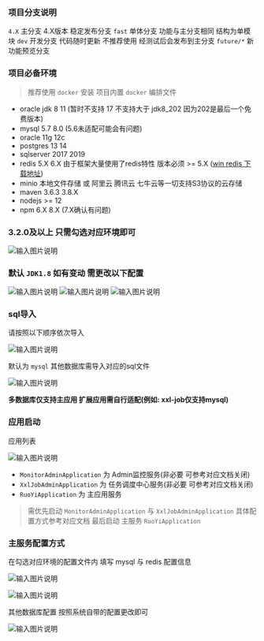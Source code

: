 ### 项目分支说明
`4.X` 主分支 4.X版本 稳定发布分支
`fast` 单体分支 功能与主分支相同 结构为单模块
`dev` 开发分支 代码随时更新 不推荐使用 经测试后会发布到主分支
`future/*` 新功能预览分支

### 项目必备环境
> 推荐使用 `docker` 安装 项目内置 `docker` 编排文件
* oracle jdk 8 11 (暂时不支持 17 不支持大于 jdk8_202 因为202是最后一个免费版本)
* mysql 5.7 8.0 (5.6未适配可能会有问题)
* oracle 11g 12c
* postgres 13 14
* sqlserver 2017 2019
* redis 5.X 6.X 由于框架大量使用了redis特性 版本必须 >= 5.X ([win redis 下载地址](https://github.com/tporadowski/redis))
* minio 本地文件存储 或 阿里云 腾讯云 七牛云等一切支持S3协议的云存储
* maven 3.6.3 3.8.X
* nodejs >= 12
* npm 6.X 8.X (7.X确认有问题)

### 3.2.0及以上 只需勾选对应环境即可
![输入图片说明](https://images.gitee.com/uploads/images/2021/0914/121055_05a47002_1766278.png "屏幕截图.png")

### 默认 `JDK1.8` 如有变动 需更改以下配置

![输入图片说明](https://images.gitee.com/uploads/images/2021/1117/195230_de79cafc_1766278.png "屏幕截图.png")
![输入图片说明](https://images.gitee.com/uploads/images/2021/1117/195254_d411683d_1766278.png "屏幕截图.png")
![输入图片说明](https://images.gitee.com/uploads/images/2021/1117/195330_3372c392_1766278.png "屏幕截图.png")

### sql导入

请按照以下顺序依次导入

![输入图片说明](https://images.gitee.com/uploads/images/2022/0421/105532_fc1c3bd8_1766278.png "屏幕截图.png")

默认为 `mysql` 其他数据库需导入对应的sql文件

![输入图片说明](https://images.gitee.com/uploads/images/2022/0421/105439_dce3b512_1766278.png "屏幕截图.png")

**多数据库仅支持主应用 扩展应用需自行适配(例如: xxl-job仅支持mysql)**

### 应用启动
应用列表

![输入图片说明](https://images.gitee.com/uploads/images/2021/1027/103354_d2294981_1766278.png "屏幕截图.png")
* `MonitorAdminApplication` 为 Admin监控服务(非必要 可参考对应文档关闭)
* `XxlJobAdminApplication` 为 任务调度中心服务(非必要 可参考对应文档关闭)
* `RuoYiApplication` 为 主应用服务
> 需优先启动 `MonitorAdminApplication` 与 `XxlJobAdminApplication` 具体配置方式参考对应文档
> 最后启动 主服务 `RuoYiApplication`

### 主服务配置方式

在勾选对应环境的配置文件内 填写 mysql 与 redis 配置信息

![输入图片说明](https://images.gitee.com/uploads/images/2021/0623/211135_daea1338_1766278.png "屏幕截图.png")

![输入图片说明](https://images.gitee.com/uploads/images/2021/0623/211156_86fdefac_1766278.png "屏幕截图.png")

其他数据库配置 按照系统自带的配置更改即可

![输入图片说明](https://images.gitee.com/uploads/images/2022/0421/110443_3ca4205a_1766278.png "屏幕截图.png")


